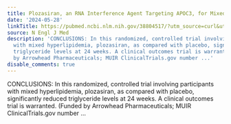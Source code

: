 ```yaml
---
title: Plozasiran, an RNA Interference Agent Targeting APOC3, for Mixed Hyperlipidemia
date: '2024-05-28'
linkTitle: https://pubmed.ncbi.nlm.nih.gov/38804517/?utm_source=curl&utm_medium=rss&utm_campaign=pubmed-2&utm_content=1LIK-026Y9bjRE4xDQ231BSa89BnY4O2Rfi-9WXQd8C31C6cqE&fc=20211015124055&ff=20240529181055&v=2.18.0.post9+e462414
source: N Engl J Med
description: 'CONCLUSIONS: In this randomized, controlled trial involving participants
  with mixed hyperlipidemia, plozasiran, as compared with placebo, significantly reduced
  triglyceride levels at 24 weeks. A clinical outcomes trial is warranted. (Funded
  by Arrowhead Pharmaceuticals; MUIR ClinicalTrials.gov number ...'
disable_comments: true
---
```

CONCLUSIONS: In this randomized, controlled trial involving participants with mixed hyperlipidemia, plozasiran, as compared with placebo, significantly reduced triglyceride levels at 24 weeks. A clinical outcomes trial is warranted. (Funded by Arrowhead Pharmaceuticals; MUIR ClinicalTrials.gov number ...